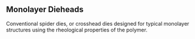 Monolayer Dieheads
------------------

Conventional spider dies, or crosshead dies designed for typical monolayer structures using the rheological properties of the polymer.